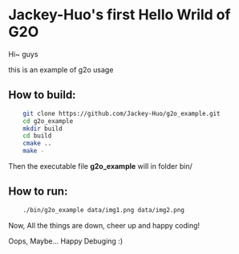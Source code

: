 # Jackey-Huo's first Hello Wrild of G2O

Hi~ guys

this is an example of g2o usage

## How to build:

```bash
    git clone https://github.com/Jackey-Huo/g2o_example.git
    cd g2o_example
    mkdir build
    cd build
    cmake ..
    make -
```

Then the executable file **g2o_example** will in folder bin/

## How to run:

```bash
    ./bin/g2o_example data/img1.png data/img2.png
```

Now, All the things are down, cheer up and happy coding!

Oops, Maybe... Happy Debuging :)
